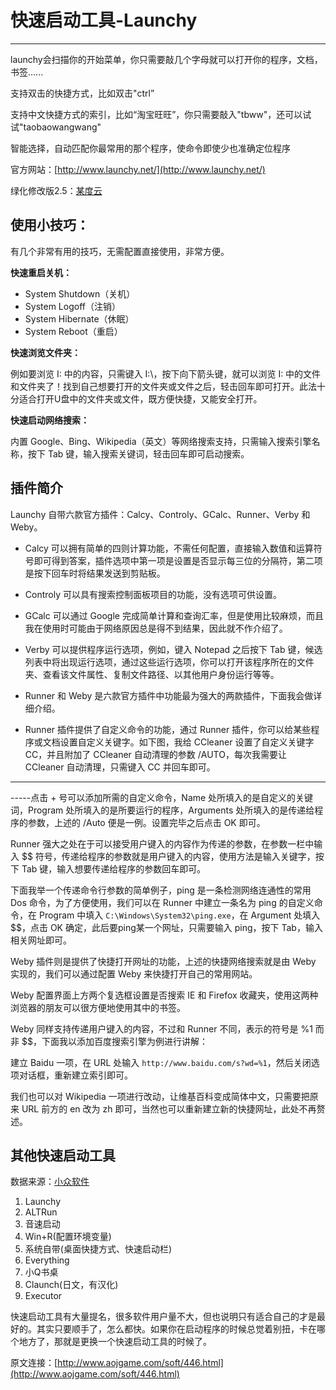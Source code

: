 

# 快速启动工具-Launchy

--------

launchy会扫描你的开始菜单，你只需要敲几个字母就可以打开你的程序，文档，书签......

支持双击的快捷方式，比如双击"ctrl”

支持中文快捷方式的索引，比如“淘宝旺旺”，你只需要敲入"tbww"，还可以试试"taobaowangwang"

智能选择，自动匹配你最常用的那个程序，使命令即使少也准确定位程序

官方网站：[http://www.launchy.net/](http://www.launchy.net/)

绿化修改版2.5：[某度云](http://pan.baidu.com/s/1mhc4YPq)

## 使用小技巧：

有几个非常有用的技巧，无需配置直接使用，非常方便。

**快速重启关机：**

- System Shutdown（关机）
- System Logoff（注销）
- System Hibernate（休眠）
- System Reboot（重启）

**快速浏览文件夹：**

例如要浏览 I: 中的内容，只需键入 I:\，按下向下箭头键，就可以浏览 I: 中的文件和文件夹了！找到自己想要打开的文件夹或文件之后，轻击回车即可打开。此法十分适合打开U盘中的文件夹或文件，既方便快捷，又能安全打开。

**快速启动网络搜索：**

内置 Google、Bing、Wikipedia（英文）等网络搜索支持，只需输入搜索引擎名称，按下 Tab 键，输入搜索关键词，轻击回车即可启动搜索。

## 插件简介

Launchy 自带六款官方插件：Calcy、Controly、GCalc、Runner、Verby 和 Weby。

- Calcy 可以拥有简单的四则计算功能，不需任何配置，直接输入数值和运算符号即可得到答案，插件选项中第一项是设置是否显示每三位的分隔符，第二项是按下回车时将结果发送到剪贴板。

- Controly 可以具有搜索控制面板项目的功能，没有选项可供设置。

- GCalc 可以通过 Google 完成简单计算和查询汇率，但是使用比较麻烦，而且我在使用时可能由于网络原因总是得不到结果，因此就不作介绍了。

- Verby 可以提供程序运行选项，例如，键入 Notepad 之后按下 Tab 键，候选列表中将出现运行选项，通过这些运行选项，你可以打开该程序所在的文件夹、查看该文件属性、复制文件路径、以其他用户身份运行等等。

- Runner 和 Weby 是六款官方插件中功能最为强大的两款插件，下面我会做详细介绍。

- Runner 插件提供了自定义命令的功能，通过 Runner 插件，你可以给某些程序或文档设置自定义关键字。如下图，我给 CCleaner 设置了自定义关键字 CC，并且附加了 CCleaner 自动清理的参数 /AUTO，每次我需要让 CCleaner 自动清理，只需键入 CC 并回车即可。


--------


-----点击 + 号可以添加所需的自定义命令，Name 处所填入的是自定义的关键词，Program 处所填入的是所要运行的程序，Arguments 处所填入的是传递给程序的参数，上述的 /Auto 便是一例。设置完毕之后点击 OK 即可。

Runner 强大之处在于可以接受用户键入的内容作为传递的参数，在参数一栏中输入 $$ 符号，传递给程序的参数就是用户键入的内容，使用方法是输入关键字，按下 Tab 键，输入想要传递给程序的参数回车即可。

下面我举一个传递命令行参数的简单例子，ping 是一条检测网络连通性的常用 Dos 命令，为了方便使用，我们可以在 Runner 中建立一条名为 ping 的自定义命令，在 Program 中填入 `C:\Windows\System32\ping.exe`，在 Argument 处填入 $$，点击 OK 确定，此后要ping某一个网址，只需要输入 ping，按下 Tab，输入相关网址即可。

Weby 插件则是提供了快捷打开网址的功能，上述的快捷网络搜索就是由 Weby 实现的，我们可以通过配置 Weby 来快捷打开自己的常用网站。

Weby 配置界面上方两个复选框设置是否搜索 IE 和 Firefox 收藏夹，使用这两种浏览器的朋友可以很方便地使用其中的书签。

Weby 同样支持传递用户键入的内容，不过和 Runner 不同，表示的符号是 %1 而非 $$，下面我以添加百度搜索引擎为例进行讲解：

建立 Baidu 一项，在 URL 处输入 `http://www.baidu.com/s?wd=%1`，然后关闭选项对话框，重新建立索引即可。

我们也可以对 Wikipedia 一项进行改动，让维基百科变成简体中文，只需要把原来 URL 前方的 en 改为 zh 即可，当然也可以重新建立新的快捷网址，此处不再赘述。

## 其他快速启动工具

数据来源：[小众软件](http://www.appinn.com/my-love-quick-start-final/)

1. Launchy
2. ALTRun
3. 音速启动
4. Win+R(配置环境变量)
5. 系统自带(桌面快捷方式、快速启动栏)
6. Everything
7. 小Q书桌
8. Claunch(日文，有汉化)
9. Executor

快速启动工具有大量提名，很多软件用户量不大，但也说明只有适合自己的才是最好的。其实只要顺手了，怎么都快。如果你在启动程序的时候总觉着别扭，卡在哪个地方了，那就是更换一个快速启动工具的时候了。

原文连接：[http://www.aojgame.com/soft/446.html](http://www.aojgame.com/soft/446.html)
